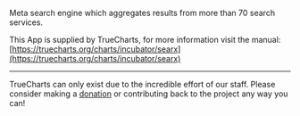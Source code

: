 Meta search engine which aggregates results from more than 70 search services.

This App is supplied by TrueCharts, for more information visit the manual: [https://truecharts.org/charts/incubator/searx](https://truecharts.org/charts/incubator/searx)

---

TrueCharts can only exist due to the incredible effort of our staff.
Please consider making a [donation](https://truecharts.org/about/sponsor) or contributing back to the project any way you can!
